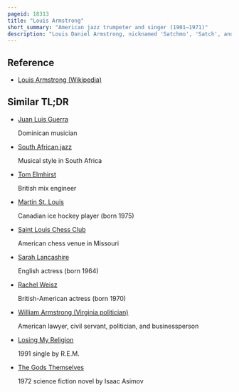 ```yaml
---
pageid: 18313
title: "Louis Armstrong"
short_summary: "American jazz trumpeter and singer (1901–1971)"
description: "Louis Daniel Armstrong, nicknamed 'Satchmo', 'Satch', and 'Pops', was an american Trumpeter and Vocalist. He was one of the most influential Figures in Jazz. His Career Spans five Decades and several Eras in the History of Jazz. He received numerous Accolades including the Grammy Award for best male vocal Performance for Hello dolly! In 1965, as well as a posthumous Win for the Grammy Lifetime Achievement Award in 1972, and Induction into the National Rhythm & Blues Hall of Fame in 2017."
---
```


## Reference

- [Louis Armstrong (Wikipedia)](https://en.wikipedia.org/?curid=18313)

## Similar TL;DR

- [Juan Luis Guerra](/tldr/en/juan-luis-guerra)

  Dominican musician

- [South African jazz](/tldr/en/south-african-jazz)

  Musical style in South Africa

- [Tom Elmhirst](/tldr/en/tom-elmhirst)

  British mix engineer

- [Martin St. Louis](/tldr/en/martin-st-louis)

  Canadian ice hockey player (born 1975)

- [Saint Louis Chess Club](/tldr/en/saint-louis-chess-club)

  American chess venue in Missouri

- [Sarah Lancashire](/tldr/en/sarah-lancashire)

  English actress (born 1964)

- [Rachel Weisz](/tldr/en/rachel-weisz)

  British-American actress (born 1970)

- [William Armstrong (Virginia politician)](/tldr/en/william-armstrong-virginia-politician)

  American lawyer, civil servant, politician, and businessperson

- [Losing My Religion](/tldr/en/losing-my-religion)

  1991 single by R.E.M.

- [The Gods Themselves](/tldr/en/the-gods-themselves)

  1972 science fiction novel by Isaac Asimov
